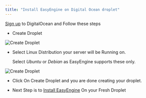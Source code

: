 ```yaml
---
title: "Install EasyEngine on Digital Ocean droplet"
---
```


[Sign up](http://rt.cx/digitalocean) to DigitalOcean and Follow these steps

- Create Droplet

![Create Droplet](https://rtcamp.com/wp-content/uploads/2014/09/DigitalOcean-Droplet-1.png)

- Select Linux Distribution your server will be Running on.

    Select *Ubuntu* or *Debian* as EasyEngine supports these only.

![Create Droplet](https://rtcamp.com/wp-content/uploads/2014/09/DigitalOcean-Droplet-3.png)

- Click On Create Droplet and you are done creating your droplet.

- Next Step is to [Install EasyEngine](/easyengine/install/#QuickSetup) On your Fresh Droplet
